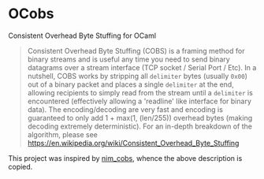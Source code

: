 # OCobs

Consistent Overhead Byte Stuffing for OCaml

> Consistent Overhead Byte Stuffing (COBS) is a framing method for binary
> streams and is useful any time you need to send binary datagrams over a
> stream interface (TCP socket / Serial Port / Etc). In a nutshell, COBS works
> by stripping all `delimiter` bytes (usually `0x00`) out of a binary packet
> and places a single `delimiter` at the end, allowing recipients to simply
> read from the stream until a `delimiter` is encountered (effectively
> allowing a 'readline' like interface for binary data). The encoding/decoding
> are very fast and encoding is guaranteed to only add 1 + max(1, (len/255))
> overhead bytes (making decoding extremely deterministic). For an in-depth
> breakdown of the algorithm, please see
> https://en.wikipedia.org/wiki/Consistent_Overhead_Byte_Stuffing

This project was inspired by [nim_cobs](https://github.com/keyme/nim_cobs),
whence the above description is copied.
